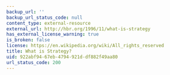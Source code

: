 ```yaml
---
backup_url: ''
backup_url_status_code: null
content_type: external-resource
external_url: http://hbr.org/1996/11/what-is-strategy
has_external_license_warning: true
is_broken: false
license: https://en.wikipedia.org/wiki/All_rights_reserved
title: What is Strategy?
uid: 922abf94-67eb-4794-921d-df882f49aa80
url_status_code: 200
---
```

